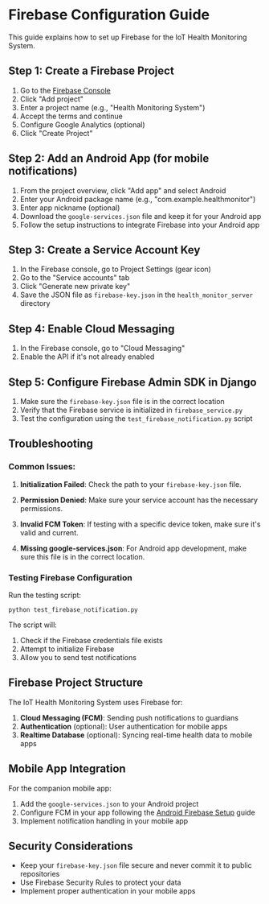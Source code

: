 # Firebase Configuration Guide

This guide explains how to set up Firebase for the IoT Health Monitoring System.

## Step 1: Create a Firebase Project

1. Go to the [Firebase Console](https://console.firebase.google.com/)
2. Click "Add project"
3. Enter a project name (e.g., "Health Monitoring System")
4. Accept the terms and continue
5. Configure Google Analytics (optional)
6. Click "Create Project"

## Step 2: Add an Android App (for mobile notifications)

1. From the project overview, click "Add app" and select Android
2. Enter your Android package name (e.g., "com.example.healthmonitor")
3. Enter app nickname (optional)
4. Download the `google-services.json` file and keep it for your Android app
5. Follow the setup instructions to integrate Firebase into your Android app

## Step 3: Create a Service Account Key

1. In the Firebase console, go to Project Settings (gear icon)
2. Go to the "Service accounts" tab
3. Click "Generate new private key"
4. Save the JSON file as `firebase-key.json` in the `health_monitor_server` directory

## Step 4: Enable Cloud Messaging

1. In the Firebase console, go to "Cloud Messaging"
2. Enable the API if it's not already enabled

## Step 5: Configure Firebase Admin SDK in Django

1. Make sure the `firebase-key.json` file is in the correct location
2. Verify that the Firebase service is initialized in `firebase_service.py`
3. Test the configuration using the `test_firebase_notification.py` script

## Troubleshooting

### Common Issues:

1. **Initialization Failed**: Check the path to your `firebase-key.json` file.

2. **Permission Denied**: Make sure your service account has the necessary permissions.

3. **Invalid FCM Token**: If testing with a specific device token, make sure it's valid and current.

4. **Missing google-services.json**: For Android app development, make sure this file is in the correct location.

### Testing Firebase Configuration

Run the testing script:

```
python test_firebase_notification.py
```

The script will:
1. Check if the Firebase credentials file exists
2. Attempt to initialize Firebase
3. Allow you to send test notifications

## Firebase Project Structure

The IoT Health Monitoring System uses Firebase for:

1. **Cloud Messaging (FCM)**: Sending push notifications to guardians
2. **Authentication** (optional): User authentication for mobile apps
3. **Realtime Database** (optional): Syncing real-time health data to mobile apps

## Mobile App Integration

For the companion mobile app:

1. Add the `google-services.json` to your Android project
2. Configure FCM in your app following the [Android Firebase Setup](./ANDROID_FIREBASE_SETUP.md) guide
3. Implement notification handling in your mobile app

## Security Considerations

- Keep your `firebase-key.json` file secure and never commit it to public repositories
- Use Firebase Security Rules to protect your data
- Implement proper authentication in your mobile apps